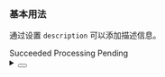### 基本用法

通过设置 `description` 可以添加描述信息。

<div class="cell-demo vp-raw">
  <yc-steps>
    <yc-step description="This is a description">Succeeded</yc-step>
    <yc-step description="This is a description">Processing</yc-step>
    <yc-step description="This is a description">Pending</yc-step>
  </yc-steps>
</div>

<details>
<summary>
 <button class="code-btn"  >
    <icon-code />
 </button>
</summary>

```vue
<template>
  <yc-steps>
    <yc-step description="This is a description">Succeeded</yc-step>
    <yc-step description="This is a description">Processing</yc-step>
    <yc-step description="This is a description">Pending</yc-step>
  </yc-steps>
</template>
```

</details>
